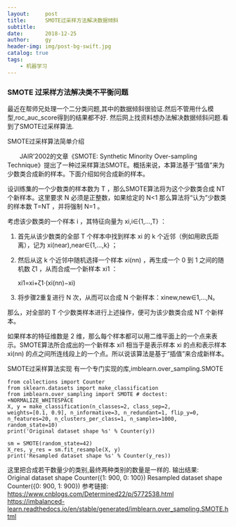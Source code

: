 ```yaml
---
layout:     post
title:      SMOTE过采样方法解决数据倾斜
subtitle:   
date:       2018-12-25
author:     gy
header-img: img/post-bg-swift.jpg
catalog: true
tags:
    - 机器学习
---
```


### SMOTE 过采样方法解决类不平衡问题
最近在帮师兄处理一个二分类问题,其中的数据倾斜很验证.然后不管用什么模型,roc_auc_score得到的结果都不好.
然后网上找资料想办法解决数据倾斜问题.看到了SMOTE过采样算法.

SMOTE过采样算法简单介绍

  JAIR'2002的文章《SMOTE: Synthetic Minority Over-sampling Technique》提出了一种过采样算法SMOTE。概括来说，本算法基于“插值”来为少数类合成新的样本。下面介绍如何合成新的样本。

   设训练集的一个少数类的样本数为 T ，那么SMOTE算法将为这个少数类合成 NT 个新样本。这里要求 N 必须是正整数，如果给定的 N<1 那么算法将“认为”少数类的样本数 T=NT ，并将强制 N=1 。

   考虑该少数类的一个样本 i ，其特征向量为 xi,i∈{1,...,T} ：

   1. 首先从该少数类的全部 T 个样本中找到样本 xi 的 k 个近邻（例如用欧氏距离），记为 xi(near),near∈{1,...,k} ；

   2. 然后从这 k 个近邻中随机选择一个样本 xi(nn) ，再生成一个 0 到 1 之间的随机数 ζ1 ，从而合成一个新样本 xi1 ：

         xi1=xi+ζ1⋅(xi(nn)−xi)

   3. 将步骤2重复进行 N 次，从而可以合成 N 个新样本：xinew,new∈1,...,N。

   那么，对全部的 T 个少数类样本进行上述操作，便可为该少数类合成 NT 个新样本。



   如果样本的特征维数是 2 维，那么每个样本都可以用二维平面上的一个点来表示。SMOTE算法所合成出的一个新样本 xi1 相当于是表示样本 xi 的点和表示样本 xi(nn) 的点之间所连线段上的一个点。所以说该算法是基于“插值”来合成新样本。



SMOTE过采样算法实现
有一个专门实现的库,imblearn.over_sampling.SMOTE

    from collections import Counter
    from sklearn.datasets import make_classification
    from imblearn.over_sampling import SMOTE # doctest: +NORMALIZE_WHITESPACE
    X, y = make_classification(n_classes=2, class_sep=2,
    weights=[0.1, 0.9], n_informative=3, n_redundant=1, flip_y=0,
    n_features=20, n_clusters_per_class=1, n_samples=1000, random_state=10)
    print('Original dataset shape %s' % Counter(y))

    sm = SMOTE(random_state=42)
    X_res, y_res = sm.fit_resample(X, y)
    print('Resampled dataset shape %s' % Counter(y_res))
这里把合成若干数量少的类别,最终两种类别的数量是一样的.
输出结果:   
    Original dataset shape Counter({1: 900, 0: 100})
    Resampled dataset shape Counter({0: 900, 1: 900})
参考链接:
https://www.cnblogs.com/Determined22/p/5772538.html
https://imbalanced-learn.readthedocs.io/en/stable/generated/imblearn.over_sampling.SMOTE.html
